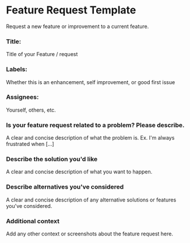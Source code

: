 
# Feature Request Template

Request a new feature or improvement to a current feature.

### Title: 
Title of your Feature / request

### Labels:

Whether this is an enhancement, self improvement, or good first issue

### Assignees:

Yourself, others, etc.

### Is your feature request related to a problem? Please describe.

A clear and concise description of what the problem is. Ex. I'm always frustrated when [...]

### Describe the solution you'd like

A clear and concise description of what you want to happen.

### Describe alternatives you've considered

A clear and concise description of any alternative solutions or features you've considered.

### Additional context
Add any other context or screenshots about the feature request here.
